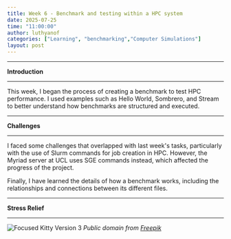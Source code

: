 ```yaml
---
title: Week 6 - Benchmark and testing within a HPC system
date: 2025-07-25
time: "11:00:00"
author: luthyanof
categories: ["Learning", "benchmarking","Computer Simulations"] 
layout: post
---
```

___________________________________________________________________________________________________________________________________
**Introduction**
___________________________________________________________________________________________________________________________________

This week, I began the process of creating a benchmark to test HPC performance. I used examples such as Hello World, Sombrero, and Stream to better understand how benchmarks are structured and executed.

___________________________________________________________________________________________________________________________________
**Challenges**
___________________________________________________________________________________________________________________________________

I faced some challenges that overlapped with last week's tasks, particularly with the use of Slurm commands for job creation in HPC. However, the Myriad server at UCL uses SGE commands instead, which affected the progress of the project.

Finally, I have learned the details of how a benchmark works, including the relationships and connections between its different files.

___________________________________________________________________________________________________________________________________
**Stress Relief**
___________________________________________________________________________________________________________________________________

![Focused Kitty Version 3](/in2research_journeys/images/2025/07/close-up-portrait-beautiful-cat-3.jpg)
*Public domain from [Freepik](https://www.freepik.com/free-photo/close-up-portrait-beautiful-cat_21194101.htm#fromView=keyword&page=1&position=10&uuid=3969a52e-e0f3-4662-8f9a-ed71f02938c2&query=Focused+Kitty)*
